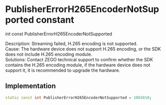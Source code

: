


# PublisherErrorH265EncoderNotSupported constant







int const PublisherErrorH265EncoderNotSupported
  




<p>Description: Streaming failed, H.265 encoding is not supported.<br>Cause: The hardware device does not support H.265 encoding, or the SDK does not include H.265 encoding module.<br>Solutions: Contact ZEGO technical support to confirm whether the SDK contains the H.265 encoding module, if the hardware device does not support it, it is recommended to upgrade the hardware.</p>



## Implementation

```dart
static const int PublisherErrorH265EncoderNotSupported = 1003010;
```







